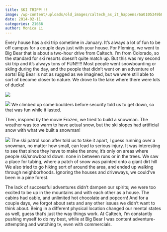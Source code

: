 ```yaml
---
title: SKI TRIPP!!!
image: /wp-content/uploads/old_images/caltech_as_it_happens/6a0105349b8251970b01a511673985970c.jpg
date: 2014-02-11
categories: 21656
author: Monica Li
---
```


Every house has a ski trip sometime in January. It’s always a lot of fun to be off campus for a couple days just with your house. For Fleming, we went to Big Bear that is about a two-hour drive from Caltech. I’m from Colorado, so the standard for ski resorts doesn’t quite match up. But this was my second ski trip and it’s always tons of FUN!!!!!
Most people went snowboarding or skiing during the day, and the people that didn’t went on an adventure of sorts! Big Bear is not as rugged as we imagined, but we were still able to sort of become closer to nature. We drove to the lake where there were lots of ducks!

![](/old_images/caltech_as_it_happens/6a0105349b8251970b01a73d729542970d.jpg)

![](/old_images/caltech_as_it_happens/6a0105349b8251970b01a5116739a7970c.jpg)
We climbed up some boulders before security told us to get down, so that was fun while it lasted.

Then, inspired by the movie Frozen, we tried to build a snowman. The weather was too warm to have actual snow, but the ski slopes had artificial snow with what we built a snowman!


![](/old_images/6a0177449c8a5f970d01a511673b47970c-pi.jpg)
The ski patrol soon after told us to take it apart, I guess running over a snowman, no matter how small, can lead to serious injury. It was interesting to see that since they have to make the snow, it’s only on areas where people ski/snowboard down: none in between runs or in the trees. We saw a place for tubing, where a patch of snow was painted onto a giant dirt hill
We also tried to go hiking sort of around the area, and ended up walking through neighborhoods. Ignoring the houses and driveways, we could’ve been in a pine forest.

The lack of successful adventures didn’t dampen our spirits; we were too excited to be up in the mountains and with each other as a house. The cabins had cable, and unlimited hot chocolate and popcorn! And for a couple days, we forgot about sets and any other issues we didn’t want to think about. Being in a different physical location changed our mental states as well, guess that’s just the way things work. At Caltech, I’m constantly pushing myself to do my best, while at Big Bear I was content adventure-attempting and watching tv, even with commercials.

